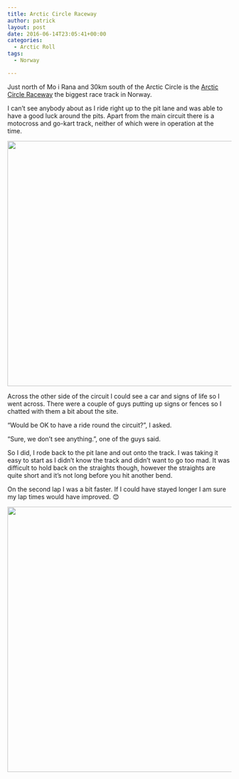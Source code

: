 ```yaml
---
title: Arctic Circle Raceway
author: patrick
layout: post
date: 2016-06-14T23:05:41+00:00
categories:
  - Arctic Roll
tags:
  - Norway

---
```

Just north of Mo i Rana and 30km south of the Arctic Circle is the [Arctic Circle Raceway][1]&nbsp;the&nbsp;biggest race track in Norway.&nbsp;

I can&#8217;t see anybody about as I ride right up to the pit lane and was able to have a good luck around the pits. Apart from the main circuit there is a motocross and go-kart track, neither of which were in operation at the time.&nbsp;

[<img src="http://localhost/wordpress/wp-content/uploads/2016/06/img_2707-2-1.jpg" alt="" width="960" height="551" class="alignnone size-full wp-image-482" srcset="http://localhost/wordpress/wp-content/uploads/2016/06/img_2707-2-1.jpg 960w, http://localhost/wordpress/wp-content/uploads/2016/06/img_2707-2-1-300x172.jpg 300w, http://localhost/wordpress/wp-content/uploads/2016/06/img_2707-2-1-768x441.jpg 768w" sizes="(max-width: 709px) 85vw, (max-width: 909px) 67vw, (max-width: 1362px) 62vw, 840px" />][2]
  
Across the other side of the circuit I could see a car and signs of life so I went across. There were a couple of guys putting up signs or fences so I chatted with them a bit about the site.&nbsp;

&#8220;Would be OK to have a ride round the circuit?&#8221;, I asked.&nbsp;

&#8220;Sure, we don&#8217;t see anything.&#8221;, one of the guys said.

So I did, I rode back to the pit lane and out onto the track. I was taking it easy to start as I didn&#8217;t know the track and didn&#8217;t want to go too mad. It was difficult to hold back on the straights though, however the straights are quite short and it&#8217;s not long before you hit another bend.&nbsp;

On the second lap I was a bit faster. If I could have stayed longer I am sure my lap times would have improved. 😊

[<img src="http://localhost/wordpress/wp-content/uploads/2016/06/img_2708-1-3.jpg" alt="" width="960" height="596" class="alignnone size-full wp-image-463" srcset="http://localhost/wordpress/wp-content/uploads/2016/06/img_2708-1-3.jpg 960w, http://localhost/wordpress/wp-content/uploads/2016/06/img_2708-1-3-300x186.jpg 300w, http://localhost/wordpress/wp-content/uploads/2016/06/img_2708-1-3-768x477.jpg 768w" sizes="(max-width: 709px) 85vw, (max-width: 909px) 67vw, (max-width: 1362px) 62vw, 840px" />][3]

 [1]: http://www.acr.no/
 [2]: http://localhost/wordpress/wp-content/uploads/2016/06/img_2707-2-1.jpg
 [3]: http://localhost/wordpress/wp-content/uploads/2016/06/img_2708-1-3.jpg